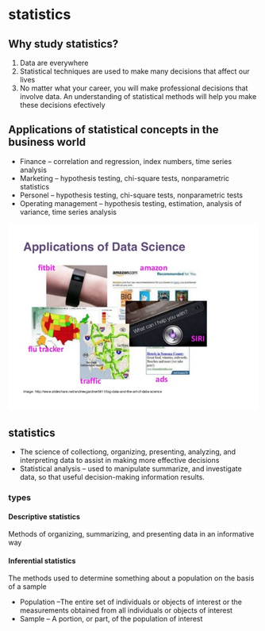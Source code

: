 # statistics


## Why study statistics?

1.	Data are everywhere
2.	Statistical techniques are used to make many decisions that affect our lives
3.	No matter what your career,  you will make professional decisions that involve data. An understanding of statistical methods will help you make these decisions efectively


## Applications of statistical concepts in the business world

*	Finance – correlation and regression, index numbers, time series analysis
*	Marketing – hypothesis testing, chi-square tests, nonparametric statistics
*	Personel – hypothesis testing, chi-square tests, nonparametric tests
*	Operating  management – hypothesis testing, estimation, analysis of variance, time series analysis

<img src="./images/mlApplication.png" alt="applications" class="inline"/>


## statistics
*	The science of collectiong, organizing, presenting, analyzing, and interpreting data to assist in making more effective decisions
*	Statistical analysis – used to manipulate  summarize, and investigate data, so that useful decision-making information results.

### types
#### Descriptive statistics
Methods of organizing, summarizing, and presenting data in an informative way
#### Inferential statistics  
The methods used to determine something about a population on the basis of a sample
*	Population –The entire set of individuals or objects of interest or the measurements obtained from all individuals or objects of interest
*	Sample – A portion, or part, of the population of interest

```markdown
```
